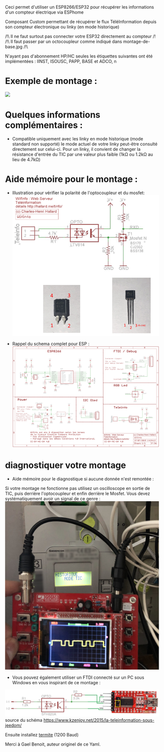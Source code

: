 Ceci permet d'utiliser un ESP8266/ESP32 pour récupérer les informations d'un compteur électrique via ESPhome

Composant Custom permettant de récupérer le flux TéléInformation depuis son compteur électronique ou linky (en mode historique)

/!\ Il ne faut surtout pas connecter votre ESP32 directement au compteur      /!\
/!\ Il faut passer par un octocoupleur comme indiqué dans montage-de-base.jpg /!\

N'ayant pas d'abonnement HP/HC seules les étiquettes suivantes ont été implémentées : IINST, ISOUSC, PAPP, BASE et ADCO, n

# Exemple de montage :
![](https://raw.githubusercontent.com/schmurtzm/Teleinfo-TIC-with-ESPhome/master/example%20Wemos%20D1%20(1).jpg)

# Quelques informations complémentaires :

- Compatible uniquement avec les linky en mode historique (mode standard non supporté)
   le mode actuel de votre linky peut-être consulté directement sur celui-ci.
   Pour un linky, il convient de changer la résistance d'entrée du TIC par une valeur plus faible (1kΩ ou 1.2kΩ au lieu de 4.7kΩ)
# Aide mémoire pour le montage :

- Illustration pour vérifier la polarité de l'optocoupleur et du mosfet:
![](https://raw.githubusercontent.com/schmurtzm/LibTeleinfo/Autoconnect/doc/Teleinfo-Details.png)


- Rappel du schema complet pour ESP :
![](https://raw.githubusercontent.com/schmurtzm/LibTeleinfo/Autoconnect/doc/Wifinfo-sch.png)


# diagnostiquer votre montage
- Aide mémoire pour le diagnostique si aucune donnée n'est remontée :

Si votre montage ne fonctionne pas utilisez un oscilloscope en sortie de TIC, puis derrière l'optocoupleur et enfin derrière le Mosfet. Vous devez systématiquement avoir un signal de ce genre :
![](https://raw.githubusercontent.com/schmurtzm/LibTeleinfo/Autoconnect/doc/Teleinfo-Diag.png)

- Vous pouvez également utiliser un FTDI connecté sur un PC sous Windows en vous inspirant de ce montage :

![](https://raw.githubusercontent.com/schmurtzm/LibTeleinfo/Autoconnect/doc/FTDI-diag-schema.png)
source du schéma https://www.kzenjoy.net/2015/la-teleinformation-sous-jeedom/

Ensuite installez [termite](https://www.compuphase.com/software_termite.htm) (1200 Baud)


Merci à Gael Benoit, auteur originel de ce Yaml.